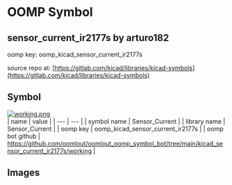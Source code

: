 # OOMP Symbol  
## sensor_current_ir2177s  by arturo182  
  
oomp key: oomp_kicad_sensor_current_ir2177s  
  
source repo at: [https://gitlab.com/kicad/libraries/kicad-symbols](https://gitlab.com/kicad/libraries/kicad-symbols)  
## Symbol  
  
[![working.png](working_600.png)](working.png)  
| name | value | 
| --- | --- | 
| symbol name | Sensor_Current | 
| library name | Sensor_Current | 
| oomp key | oomp_kicad_sensor_current_ir2177s | 
| oomp bot github | https://github.com/oomlout/oomlout_oomp_symbol_bot/tree/main/kicad_sensor_current_ir2177s/working | 
## Images  
